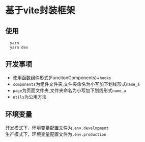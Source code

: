 <!--
 * @Date: 2022-03-14 15:56:09
 * @LastEditors: Fullsize
 * @LastEditTime: 2022-03-14 16:21:42
 * @FilePath: /vite-react/README.md
 * @Author: Fullsize
-->
# 基于vite封装框架

## 使用
```
  yarn
  yarn dev
```
## 开发事项
- 使用函数组件形式(FuncitonComponents)+`hooks`
- `components`为组件文件夹,文件夹命名为小写加下划线形式`name_a`
- `page`为页面文件夹,文件夹命名为小写加下划线形式`name_a`
- `utils`为公用方法
## 环境变量
开发模式下，环境变量配置文件为`.env.development`<br/>
生产模式下，环境变量配置文件为`.env.production`

